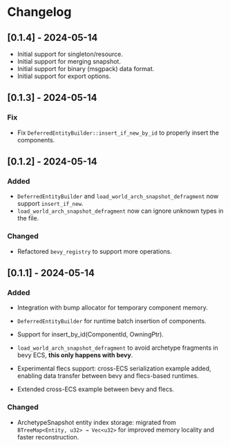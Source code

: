 # Changelog

## [0.1.4] - 2024-05-14
- Initial support for singleton/resource.
- Initial support for merging snapshot.
- Initial support for binary (msgpack) data format.
- Initial support for export options.
  
## [0.1.3] - 2024-05-14

### Fix
- Fix `DeferredEntityBuilder::insert_if_new_by_id` to properly insert the components.

## [0.1.2] - 2024-05-14

### Added
- `DeferredEntityBuilder` and `load_world_arch_snapshot_defragment` now support `insert_if_new`.
- `load_world_arch_snapshot_defragment` now can ignore unknown types in the file.
### Changed
-   Refactored `bevy_registry` to support more operations.


## [0.1.1] - 2024-05-14

### Added
- Integration with bump allocator for temporary component memory.
- `DeferredEntityBuilder` for runtime batch insertion of components.
- Support for insert_by_id(ComponentId, OwningPtr).
- `load_world_arch_snapshot_defragment` to avoid archetype fragments in bevy ECS, **this only happens with bevy**.
- Experimental flecs support: cross-ECS serialization example added, enabling data transfer between bevy and flecs-based runtimes.

- Extended cross-ECS example between bevy and flecs.
### Changed
-   ArchetypeSnapshot entity index storage: migrated from `BTreeMap<Entity, u32> → Vec<u32>` for improved memory locality and faster reconstruction.